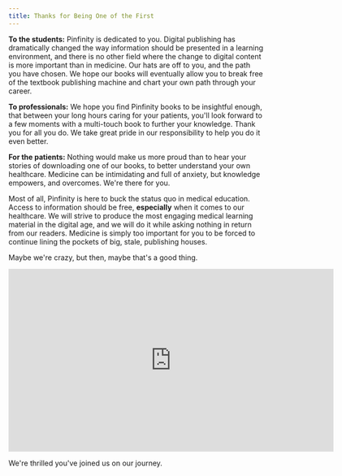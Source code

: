```yaml
---
title: Thanks for Being One of the First
---
```


__To the students:__ Pinfinity is dedicated to you. Digital publishing has
dramatically changed the way information should be presented in a learning
environment, and there is no other field where the change to digital content is
more important than in medicine.  Our hats are off to you, and the path you
have chosen. We hope our books will eventually allow you to break free of the
textbook publishing machine and chart your own path through your career.

__To professionals:__ We hope you find Pinfinity books to be insightful enough,
that between your long hours caring for your patients, you'll look forward to a
few moments with a multi-touch book to further your knowledge. Thank you for
all you do. We take great pride in our responsibility to help you do it even
better.

__For the patients:__ Nothing would make us more proud than to hear your stories of
downloading one of our books, to better understand your own healthcare.
Medicine can be intimidating and full of anxiety, but knowledge empowers, and
overcomes. We're there for you.

Most of all, Pinfinity is here to buck the status quo in medical education.
Access to information should be free, __especially__ when it comes to our
healthcare. We will strive to produce the most engaging medical learning
material in the digital age, and we will do it while asking nothing in return
from our readers. Medicine is simply too important for you to be forced to
continue lining the pockets of big, stale, publishing houses.

Maybe we're crazy, but then, maybe that's a good thing.

<iframe width="640" height="360" src="http://www.youtube.com/embed/O0S5SuAwIXs?rel=0" frameborder="0" allowfullscreen></iframe>

We're thrilled you've joined us on our journey.
